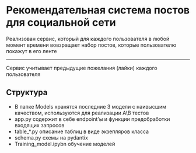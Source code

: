# Рекомендательная система постов для социальной сети
Реализован сервис, который для каждого пользователя в любой момент времени вовзращает набор постов, которые пользователю покажут в его ленте
___

Сервис учитывает предыдущие пожелания (лайки) каждого пользователя

## Структура
- В папке Models хранятся последние 3 модели с наивысшим качеством, используются для реализации А\В тестов
- app.py содержит в себе endpoint'ы и функции предобработки входящих запросов
- table_*.py описание таблиц в виде экзепляров класса
- schema.py схемы на pydantix
- Training_model.ipybn обучение моделей